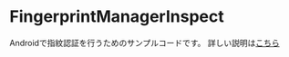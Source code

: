 # FingerprintManagerInspect
Androidで指紋認証を行うためのサンプルコードです。
詳しい説明は[こちら](http://qiita.com/items/1282878440b5777cdb2b)

